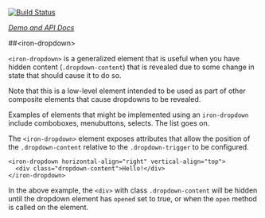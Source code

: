 
<!---

This README is automatically generated from the comments in these files:
iron-dropdown-scroll-manager.html  iron-dropdown.html

Edit those files, and our readme bot will duplicate them over here!
Edit this file, and the bot will squash your changes :)

-->

[![Build Status](https://travis-ci.org/PolymerElements/iron-dropdown.svg?branch=master)](https://travis-ci.org/PolymerElements/iron-dropdown)

_[Demo and API Docs](https://elements.polymer-project.org/elements/iron-dropdown)_


##&lt;iron-dropdown&gt;


`<iron-dropdown>` is a generalized element that is useful when you have
hidden content (`.dropdown-content`) that is revealed due to some change in
state that should cause it to do so.

Note that this is a low-level element intended to be used as part of other
composite elements that cause dropdowns to be revealed.

Examples of elements that might be implemented using an `iron-dropdown`
include comboboxes, menubuttons, selects. The list goes on.

The `<iron-dropdown>` element exposes attributes that allow the position
of the `.dropdown-content` relative to the `.dropdown-trigger` to be
configured.

    <iron-dropdown horizontal-align="right" vertical-align="top">
      <div class="dropdown-content">Hello!</div>
    </iron-dropdown>

In the above example, the `<div>` with class `.dropdown-content` will be
hidden until the dropdown element has `opened` set to true, or when the `open`
method is called on the element.


